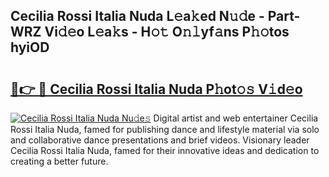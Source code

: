 ## Cecilia Rossi Italia Nuda L𝚎a𝚔ed N𝚞𝚍e - Part-WRZ Vi𝚍𝚎o L𝚎a𝚔s - H𝚘𝚝 O𝚗𝚕yf𝚊ns P𝚑𝚘tos hyiOD

# <h2><a href="http://kf0ftnj.oniu.top/?m=Cecilia+Rossi+Italia+Nuda">🔗👉 🔴 Cecilia Rossi Italia Nuda P𝚑ot𝚘𝚜 V𝚒d𝚎o</a></h2>

[![Cecilia Rossi Italia Nuda Nu𝚍e𝚜](https://i.imgur.com/0qMVB7G.gif)](http://kf0ftnj.oniu.top/?m=Cecilia+Rossi+Italia+Nuda)
Digital artist and web entertainer Cecilia Rossi Italia Nuda, famed for publishing dance and lifestyle material via solo and collaborative dance presentations and brief videos. Visionary leader Cecilia Rossi Italia Nuda, famed for their innovative ideas and dedication to creating a better future.  
